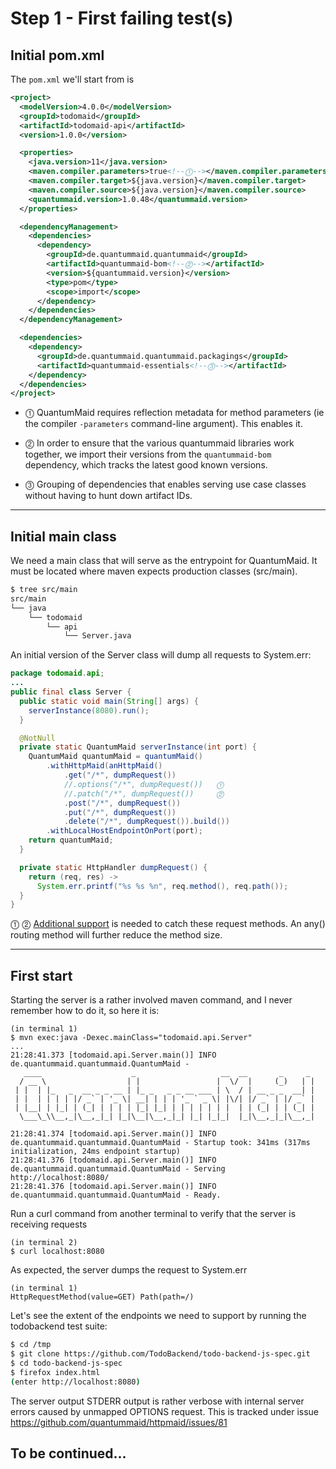 # Step 1 - First failing test(s)

## Initial pom.xml

The `pom.xml` we'll start from is

```xml
<project>
  <modelVersion>4.0.0</modelVersion>
  <groupId>todomaid</groupId>
  <artifactId>todomaid-api</artifactId>
  <version>1.0.0</version>

  <properties>
    <java.version>11</java.version>
    <maven.compiler.parameters>true<!--⓵--></maven.compiler.parameters>
    <maven.compiler.target>${java.version}</maven.compiler.target>
    <maven.compiler.source>${java.version}</maven.compiler.source>
    <quantummaid.version>1.0.48</quantummaid.version>
  </properties>

  <dependencyManagement>
    <dependencies>
      <dependency>
        <groupId>de.quantummaid.quantummaid</groupId>
        <artifactId>quantummaid-bom<!--⓶--></artifactId>
        <version>${quantummaid.version}</version>
        <type>pom</type>
        <scope>import</scope>
      </dependency>
    </dependencies>
  </dependencyManagement>

  <dependencies>
    <dependency>
      <groupId>de.quantummaid.quantummaid.packagings</groupId>
      <artifactId>quantummaid-essentials<!--⓷--></artifactId>
    </dependency>
  </dependencies>
</project>
```

- ⓵ QuantumMaid requires reflection metadata for method parameters (ie the compiler `-parameters` command-line argument). This enables it.

- ⓶ In order to ensure that the various quantummaid libraries work together, we import their versions from the `quantummaid-bom` dependency, which tracks the latest good known versions.

- ⓷ Grouping of dependencies that enables serving use case classes without having to hunt down artifact IDs.

---

## Initial main class

We need a main class that will serve as the entrypoint for QuantumMaid.
It must be located where maven expects production classes (src/main).

```bash
$ tree src/main
src/main
└── java
    └── todomaid
        └── api
            └── Server.java
```

An initial version of the Server class will dump all requests to System.err:

```java
package todomaid.api;
...
public final class Server {
  public static void main(String[] args) {
    serverInstance(8080).run();
  }

  @NotNull
  private static QuantumMaid serverInstance(int port) {
    QuantumMaid quantumMaid = quantumMaid()
        .withHttpMaid(anHttpMaid()
            .get("/*", dumpRequest())
            //.options("/*", dumpRequest())   ⓵
            //.patch("/*", dumpRequest())     ⓶
            .post("/*", dumpRequest())
            .put("/*", dumpRequest())
            .delete("/*", dumpRequest()).build())
        .withLocalHostEndpointOnPort(port);
    return quantumMaid;
  }

  private static HttpHandler dumpRequest() {
    return (req, res) ->
      System.err.printf("%s %s %n", req.method(), req.path());
  }
}
```

⓵ ⓶ [Additional support](https://github.com/quantummaid/httpmaid/issues/80) is needed to catch these request methods. An any() routing method will further reduce the method size.

---

## First start

Starting the server is a rather involved maven command, and I never remember how to do it, so here it is:

```shell
(in terminal 1)
$ mvn exec:java -Dexec.mainClass="todomaid.api.Server"
...
21:28:41.373 [todomaid.api.Server.main()] INFO de.quantummaid.quantummaid.QuantumMaid -
   ____                    _                   __  __       _     _
  / __ \                  | |                 |  \/  |     (_)   | |
 | |  | |_   _  __ _ _ __ | |_ _   _ _ __ ___ | \  / | __ _ _  __| |
 | |  | | | | |/ _` | '_ \| __| | | | '_ ` _ \| |\/| |/ _` | |/ _` |
 | |__| | |_| | (_| | | | | |_| |_| | | | | | | |  | | (_| | | (_| |
  \___\_\\__,_|\__,_|_| |_|\__|\__,_|_| |_| |_|_|  |_|\__,_|_|\__,_|

21:28:41.374 [todomaid.api.Server.main()] INFO de.quantummaid.quantummaid.QuantumMaid - Startup took: 341ms (317ms initialization, 24ms endpoint startup)
21:28:41.376 [todomaid.api.Server.main()] INFO de.quantummaid.quantummaid.QuantumMaid - Serving http://localhost:8080/
21:28:41.376 [todomaid.api.Server.main()] INFO de.quantummaid.quantummaid.QuantumMaid - Ready.
```

Run a curl command from another terminal to verify that the server is receiving requests

```shell
(in terminal 2)
$ curl localhost:8080
```

As expected, the server dumps the request to System.err

```shell
(in terminal 1)
HttpRequestMethod(value=GET) Path(path=/)
```

Let's see the extent of the endpoints we need to support by running the todobackend test suite:

```bash
$ cd /tmp
$ git clone https://github.com/TodoBackend/todo-backend-js-spec.git
$ cd todo-backend-js-spec
$ firefox index.html
(enter http://localhost:8080)
```

The server output STDERR output is rather verbose with internal server errors caused by unmapped OPTIONS request. This is tracked under issue https://github.com/quantummaid/httpmaid/issues/81

## To be continued...
